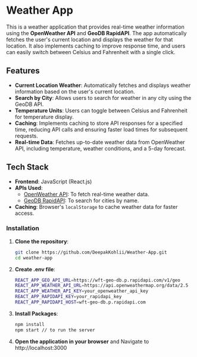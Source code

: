 # Weather App

This is a weather application that provides real-time weather information using the **OpenWeather API** and **GeoDB RapidAPI**. The app automatically fetches the user's current location and displays the weather for that location. It also implements caching to improve response time, and users can easily switch between Celsius and Fahrenheit with a single click.

## Features

- **Current Location Weather**: Automatically fetches and displays weather information based on the user's current location.
- **Search by City**: Allows users to search for weather in any city using the GeoDB API.
- **Temperature Units**: Users can toggle between Celsius and Fahrenheit for temperature display.
- **Caching**: Implements caching to store API responses for a specified time, reducing API calls and ensuring faster load times for subsequent requests.
- **Real-time Data**: Fetches up-to-date weather data from OpenWeather API, including temperature, weather conditions, and a 5-day forecast.

## Tech Stack

- **Frontend**: JavaScript (React.js)
- **APIs Used**:
  - [OpenWeather API](https://openweathermap.org/api): To fetch real-time weather data.
  - [GeoDB RapidAPI](https://rapidapi.com/wirefreethought/api/geodb-cities): To search for cities by name.
- **Caching**: Browser's `localStorage` to cache weather data for faster access.


### Installation

1. **Clone the repository**:
   ```bash
   git clone https://github.com/DeepakKohlii/Weather-App.git
   cd weather-app

2. **Create .env file**:
   ```bash
   REACT_APP_GEO_API_URL=https://wft-geo-db.p.rapidapi.com/v1/geo
   REACT_APP_WEATHER_API_URL=https://api.openweathermap.org/data/2.5
   REACT_APP_WEATHER_API_KEY=your_openweather_api_key
   REACT_APP_RAPIDAPI_KEY=your_rapidapi_key
   REACT_APP_RAPIDAPI_HOST=wft-geo-db.p.rapidapi.com

3. **Install Packages**:
    ```bash
    npm install
    npm start // to run the server

4. **Open the application in your browser** and 
     Navigate to http://localhost:3000
